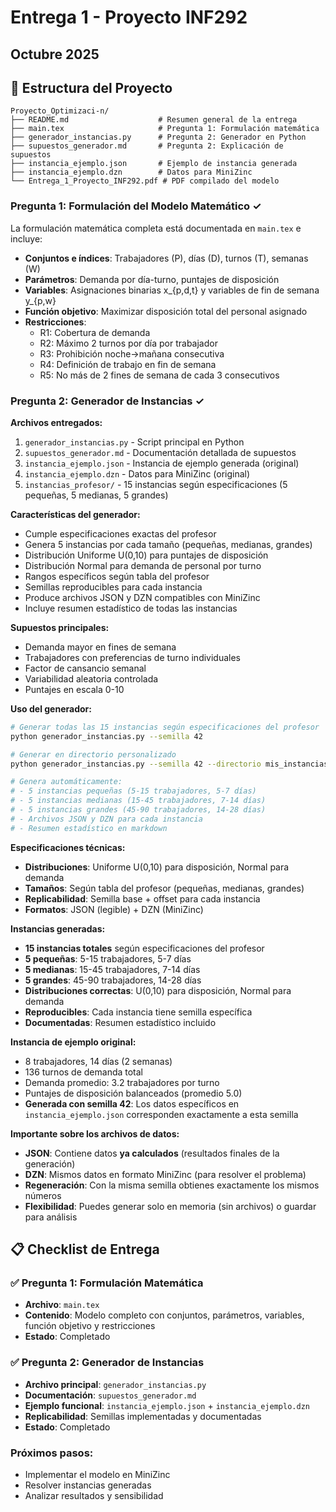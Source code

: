 # Entrega 1 - Proyecto INF292
## Octubre 2025

## 📁 Estructura del Proyecto

```
Proyecto_Optimizaci-n/
├── README.md                    # Resumen general de la entrega
├── main.tex                     # Pregunta 1: Formulación matemática
├── generador_instancias.py      # Pregunta 2: Generador en Python  
├── supuestos_generador.md       # Pregunta 2: Explicación de supuestos
├── instancia_ejemplo.json       # Ejemplo de instancia generada
├── instancia_ejemplo.dzn        # Datos para MiniZinc
└── Entrega_1_Proyecto_INF292.pdf # PDF compilado del modelo
```

### Pregunta 1: Formulación del Modelo Matemático ✓

La formulación matemática completa está documentada en `main.tex` e incluye:

- **Conjuntos e índices**: Trabajadores (P), días (D), turnos (T), semanas (W)
- **Parámetros**: Demanda por día-turno, puntajes de disposición
- **Variables**: Asignaciones binarias x_{p,d,t} y variables de fin de semana y_{p,w}
- **Función objetivo**: Maximizar disposición total del personal asignado
- **Restricciones**: 
  - R1: Cobertura de demanda
  - R2: Máximo 2 turnos por día por trabajador
  - R3: Prohibición noche→mañana consecutiva
  - R4: Definición de trabajo en fin de semana
  - R5: No más de 2 fines de semana de cada 3 consecutivos

### Pregunta 2: Generador de Instancias ✓

**Archivos entregados:**
1. `generador_instancias.py` - Script principal en Python
2. `supuestos_generador.md` - Documentación detallada de supuestos
3. `instancia_ejemplo.json` - Instancia de ejemplo generada (original)
4. `instancia_ejemplo.dzn` - Datos para MiniZinc (original)
5. `instancias_profesor/` - 15 instancias según especificaciones (5 pequeñas, 5 medianas, 5 grandes)

**Características del generador:**
- Cumple especificaciones exactas del profesor
- Genera 5 instancias por cada tamaño (pequeñas, medianas, grandes)
- Distribución Uniforme U(0,10) para puntajes de disposición
- Distribución Normal para demanda de personal por turno
- Rangos específicos según tabla del profesor
- Semillas reproducibles para cada instancia
- Produce archivos JSON y DZN compatibles con MiniZinc
- Incluye resumen estadístico de todas las instancias

**Supuestos principales:**
- Demanda mayor en fines de semana
- Trabajadores con preferencias de turno individuales
- Factor de cansancio semanal
- Variabilidad aleatoria controlada
- Puntajes en escala 0-10

**Uso del generador:**
```bash
# Generar todas las 15 instancias según especificaciones del profesor
python generador_instancias.py --semilla 42

# Generar en directorio personalizado
python generador_instancias.py --semilla 42 --directorio mis_instancias

# Genera automáticamente:
# - 5 instancias pequeñas (5-15 trabajadores, 5-7 días)
# - 5 instancias medianas (15-45 trabajadores, 7-14 días)  
# - 5 instancias grandes (45-90 trabajadores, 14-28 días)
# - Archivos JSON y DZN para cada instancia
# - Resumen estadístico en markdown
```

**Especificaciones técnicas:**
- **Distribuciones**: Uniforme U(0,10) para disposición, Normal para demanda
- **Tamaños**: Según tabla del profesor (pequeñas, medianas, grandes)
- **Replicabilidad**: Semilla base + offset para cada instancia
- **Formatos**: JSON (legible) + DZN (MiniZinc)

**Instancias generadas:**
- **15 instancias totales** según especificaciones del profesor
- **5 pequeñas**: 5-15 trabajadores, 5-7 días
- **5 medianas**: 15-45 trabajadores, 7-14 días  
- **5 grandes**: 45-90 trabajadores, 14-28 días
- **Distribuciones correctas**: U(0,10) para disposición, Normal para demanda
- **Reproducibles**: Cada instancia tiene semilla específica
- **Documentadas**: Resumen estadístico incluido

**Instancia de ejemplo original:**
- 8 trabajadores, 14 días (2 semanas)
- 136 turnos de demanda total
- Demanda promedio: 3.2 trabajadores por turno
- Puntajes de disposición balanceados (promedio 5.0)
- **Generada con semilla 42**: Los datos específicos en `instancia_ejemplo.json` corresponden exactamente a esta semilla

**Importante sobre los archivos de datos:**
- **JSON**: Contiene datos **ya calculados** (resultados finales de la generación)
- **DZN**: Mismos datos en formato MiniZinc (para resolver el problema)
- **Regeneración**: Con la misma semilla obtienes exactamente los mismos números
- **Flexibilidad**: Puedes generar solo en memoria (sin archivos) o guardar para análisis

## 📋 Checklist de Entrega

### ✅ Pregunta 1: Formulación Matemática
- **Archivo**: `main.tex`
- **Contenido**: Modelo completo con conjuntos, parámetros, variables, función objetivo y restricciones
- **Estado**: Completado

### ✅ Pregunta 2: Generador de Instancias  
- **Archivo principal**: `generador_instancias.py`
- **Documentación**: `supuestos_generador.md`
- **Ejemplo funcional**: `instancia_ejemplo.json` + `instancia_ejemplo.dzn`
- **Replicabilidad**: Semillas implementadas y documentadas
- **Estado**: Completado

### Próximos pasos:
- Implementar el modelo en MiniZinc
- Resolver instancias generadas
- Analizar resultados y sensibilidad